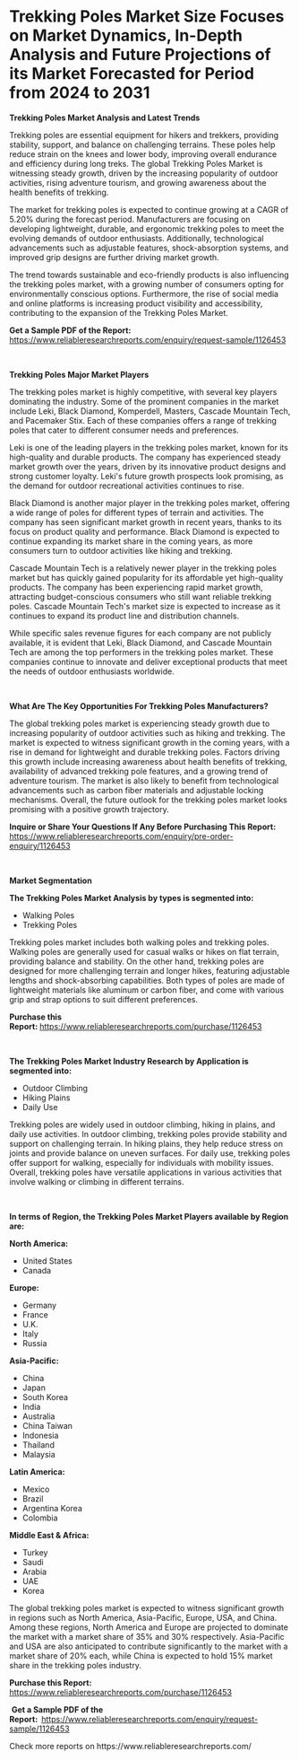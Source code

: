 <p><h1>Trekking Poles Market Size Focuses on Market Dynamics, In-Depth Analysis and Future Projections of its Market Forecasted for Period from 2024 to 2031</h1></p><p><strong>Trekking Poles Market Analysis and Latest Trends</strong></p>
<p><p>Trekking poles are essential equipment for hikers and trekkers, providing stability, support, and balance on challenging terrains. These poles help reduce strain on the knees and lower body, improving overall endurance and efficiency during long treks. The global Trekking Poles Market is witnessing steady growth, driven by the increasing popularity of outdoor activities, rising adventure tourism, and growing awareness about the health benefits of trekking.</p><p>The market for trekking poles is expected to continue growing at a CAGR of 5.20% during the forecast period. Manufacturers are focusing on developing lightweight, durable, and ergonomic trekking poles to meet the evolving demands of outdoor enthusiasts. Additionally, technological advancements such as adjustable features, shock-absorption systems, and improved grip designs are further driving market growth.</p><p>The trend towards sustainable and eco-friendly products is also influencing the trekking poles market, with a growing number of consumers opting for environmentally conscious options. Furthermore, the rise of social media and online platforms is increasing product visibility and accessibility, contributing to the expansion of the Trekking Poles Market.</p></p>
<p><strong>Get a Sample PDF of the Report:&nbsp;</strong> <a href="https://www.reliableresearchreports.com/enquiry/request-sample/1126453">https://www.reliableresearchreports.com/enquiry/request-sample/1126453</a></p>
<p>&nbsp;</p>
<p><strong>Trekking Poles Major Market Players</strong></p>
<p><p>The trekking poles market is highly competitive, with several key players dominating the industry. Some of the prominent companies in the market include Leki, Black Diamond, Komperdell, Masters, Cascade Mountain Tech, and Pacemaker Stix. Each of these companies offers a range of trekking poles that cater to different consumer needs and preferences.</p><p>Leki is one of the leading players in the trekking poles market, known for its high-quality and durable products. The company has experienced steady market growth over the years, driven by its innovative product designs and strong customer loyalty. Leki's future growth prospects look promising, as the demand for outdoor recreational activities continues to rise.</p><p>Black Diamond is another major player in the trekking poles market, offering a wide range of poles for different types of terrain and activities. The company has seen significant market growth in recent years, thanks to its focus on product quality and performance. Black Diamond is expected to continue expanding its market share in the coming years, as more consumers turn to outdoor activities like hiking and trekking.</p><p>Cascade Mountain Tech is a relatively newer player in the trekking poles market but has quickly gained popularity for its affordable yet high-quality products. The company has been experiencing rapid market growth, attracting budget-conscious consumers who still want reliable trekking poles. Cascade Mountain Tech's market size is expected to increase as it continues to expand its product line and distribution channels.</p><p>While specific sales revenue figures for each company are not publicly available, it is evident that Leki, Black Diamond, and Cascade Mountain Tech are among the top performers in the trekking poles market. These companies continue to innovate and deliver exceptional products that meet the needs of outdoor enthusiasts worldwide.</p></p>
<p>&nbsp;</p>
<p><strong>What Are The Key Opportunities For Trekking Poles Manufacturers?</strong></p>
<p><p>The global trekking poles market is experiencing steady growth due to increasing popularity of outdoor activities such as hiking and trekking. The market is expected to witness significant growth in the coming years, with a rise in demand for lightweight and durable trekking poles. Factors driving this growth include increasing awareness about health benefits of trekking, availability of advanced trekking pole features, and a growing trend of adventure tourism. The market is also likely to benefit from technological advancements such as carbon fiber materials and adjustable locking mechanisms. Overall, the future outlook for the trekking poles market looks promising with a positive growth trajectory.</p></p>
<p><strong>Inquire or Share Your Questions If Any Before Purchasing This Report:</strong> <a href="https://www.reliableresearchreports.com/enquiry/pre-order-enquiry/1126453">https://www.reliableresearchreports.com/enquiry/pre-order-enquiry/1126453</a></p>
<p>&nbsp;</p>
<p><strong>Market Segmentation</strong></p>
<p><strong>The Trekking Poles Market Analysis by types is segmented into:</strong></p>
<p><ul><li>Walking Poles</li><li>Trekking Poles</li></ul></p>
<p><p>Trekking poles market includes both walking poles and trekking poles. Walking poles are generally used for casual walks or hikes on flat terrain, providing balance and stability. On the other hand, trekking poles are designed for more challenging terrain and longer hikes, featuring adjustable lengths and shock-absorbing capabilities. Both types of poles are made of lightweight materials like aluminum or carbon fiber, and come with various grip and strap options to suit different preferences.</p></p>
<p><strong>Purchase this Report:&nbsp;</strong><a href="https://www.reliableresearchreports.com/purchase/1126453">https://www.reliableresearchreports.com/purchase/1126453</a></p>
<p>&nbsp;</p>
<p><strong>The Trekking Poles Market Industry Research by Application is segmented into:</strong></p>
<p><ul><li>Outdoor Climbing</li><li>Hiking Plains</li><li>Daily Use</li></ul></p>
<p><p>Trekking poles are widely used in outdoor climbing, hiking in plains, and daily use activities. In outdoor climbing, trekking poles provide stability and support on challenging terrain. In hiking plains, they help reduce stress on joints and provide balance on uneven surfaces. For daily use, trekking poles offer support for walking, especially for individuals with mobility issues. Overall, trekking poles have versatile applications in various activities that involve walking or climbing in different terrains.</p></p>
<p>&nbsp;</p>
<p><strong>In terms of Region, the Trekking Poles Market Players available by Region are:</strong></p>
<p>
    <p> <strong> North America: </strong>
        <ul>
            <li>United States</li>
            <li>Canada</li>
        </ul>
        </p> 
    <p> <strong> Europe: </strong>
        <ul>
            <li>Germany</li>
            <li>France</li>
            <li>U.K.</li>
            <li>Italy</li>
            <li>Russia</li>
        </ul>
        </p> 
    <p> <strong> Asia-Pacific: </strong>
        <ul>
            <li>China</li>
            <li>Japan</li>
            <li>South Korea</li>
            <li>India</li>
            <li>Australia</li>
            <li>China Taiwan</li>
            <li>Indonesia</li>
            <li>Thailand</li>
            <li>Malaysia</li>
        </ul>
        </p> 
    <p> <strong> Latin America: </strong>
        <ul>
            <li>Mexico</li>
            <li>Brazil</li>
            <li>Argentina Korea</li>
            <li>Colombia</li>
        </ul>
        </p> 
    <p> <strong> Middle East & Africa: </strong>
        <ul>
            <li>Turkey</li>
            <li>Saudi</li>
            <li>Arabia</li>
            <li>UAE</li>
            <li>Korea</li>
        </ul>
    </p>
    </p>
<p><p>The global trekking poles market is expected to witness significant growth in regions such as North America, Asia-Pacific, Europe, USA, and China. Among these regions, North America and Europe are projected to dominate the market with a market share of 35% and 30% respectively. Asia-Pacific and USA are also anticipated to contribute significantly to the market with a market share of 20% each, while China is expected to hold 15% market share in the trekking poles industry.</p></p>
<p><strong>Purchase this Report: </strong><a href="https://www.reliableresearchreports.com/purchase/1126453">https://www.reliableresearchreports.com/purchase/1126453</a></p>
<p>&nbsp;<strong>Get a Sample PDF of the Report:&nbsp;&nbsp;</strong><a href="https://www.reliableresearchreports.com/enquiry/request-sample/1126453">https://www.reliableresearchreports.com/enquiry/request-sample/1126453</a></p>
<p><strong></strong></p>
<p>Check more reports on https://www.reliableresearchreports.com/</p>